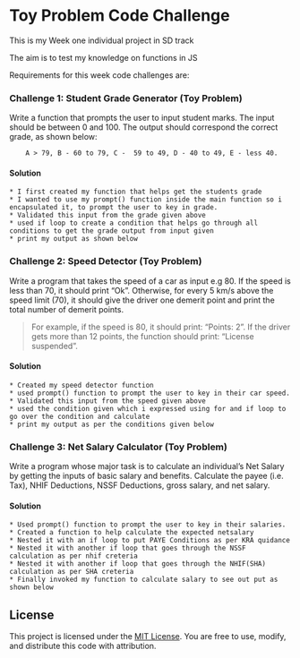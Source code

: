 # Toy Problem Code Challenge
This is my Week one individual project in SD track

The aim is to test my knowledge on functions in JS 

Requirements for this week code challenges are:

### Challenge 1: Student Grade Generator (Toy Problem)

Write a function that prompts the user to input student marks. The input should be between 0 and 100. The output should correspond the correct grade, as shown below: 

        A > 79, B - 60 to 79, C -  59 to 49, D - 40 to 49, E - less 40.

#### Solution
    * I first created my function that helps get the students grade
    * I wanted to use my prompt() function inside the main function so i encapsulated it, to prompt the user to key in grade.
    * Validated this input from the grade given above
    * used if loop to create a condition that helps go through all conditions to get the grade output from input given
    * print my output as shown below
 

### Challenge 2: Speed Detector (Toy Problem)

Write a program that takes the speed of a car as input e.g 80. If the speed is less than 70, it should print “Ok”. Otherwise, for every 5 km/s above the speed limit (70), it should give the driver one demerit point and print the total number of demerit points.

   > For example, if the speed is 80, it should print: “Points: 2”. If the driver gets more than 12 points, the function should print: “License suspended”.

 #### Solution
    * Created my speed detector function
    * used prompt() function to prompt the user to key in their car speed.
    * Validated this input from the speed given above
    * used the condition given which i expressed using for and if loop to go over the condition and calculate
    * print my output as per the conditions given below

### Challenge 3: Net Salary Calculator (Toy Problem)

Write a program whose major task is to calculate an individual’s Net Salary by getting the inputs of basic salary and benefits. Calculate the payee (i.e. Tax), NHIF Deductions, NSSF Deductions, gross salary, and net salary. 

#### Solution
    * Used prompt() function to prompt the user to key in their salaries.
    * Created a function to help calculate the expected netsalary
    * Nested it with an if loop to put PAYE Conditions as per KRA quidance
    * Nested it with another if loop that goes through the NSSF calculation as per nhif creteria
    * Nested it with another if loop that goes through the NHIF(SHA) calculation as per SHA creteria 
    * Finally invoked my function to calculate salary to see out put as shown below

## License
This project is licensed under the [MIT License](LICENSE). You are free to use, modify, and distribute this code with attribution.